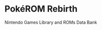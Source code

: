 <!--
[comment]: # 'Begin README.md'

# Pok&eacute;ROM Rebirth

![pokerom-app-logo](private/assets/logo.png "Pok&eacute;ROM Application Logo")

This grand web app is a remake of the original [PokeROM App][pokerom-original].

For the complete story, refer to the [original README file](https://github.com/bag33188/pokerom#readme "original Pok&eacute;ROM README").

## Setup

See [the setup documentation][setup-docs].

[pokerom-original]: https://github.com/bag33188/pokerom "memories...nostalgia"
[setup-docs]: misc/docs/setup.md

_________________

_**Enjoy!**_

[comment]: # 'End README.md'
-->
# Pok&eacute;ROM Rebirth

Nintendo Games Library and ROMs Data Bank
